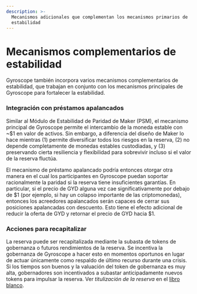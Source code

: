 ```yaml
---
description: >-
  Mecanismos adicionales que complementan los mecanismos primarios de
  estabilidad
---
```


# Mecanismos complementarios de estabilidad

Gyroscope también incorpora varios mecanismos complementarios de estabilidad, que trabajan en conjunto con los mecanismos principales de Gyroscope para fortalecer la estabilidad.

### Integración con préstamos apalancados

Similar al Módulo de Estabilidad de Paridad de Maker (PSM), el mecanismo principal de Gyroscope permite el intercambio de la moneda estable con \~$1 en valor de activos. Sin embargo, a diferencia del diseño de Maker lo hace mientras (1) permite diversificar todos los riesgos en la reserva, (2) no depende completamente de monedas estables custodiadas, y (3) preservando cierta resiliencia y flexibilidad para sobrevivir incluso si el valor de la reserva fluctúa.

El mecanismo de préstamo apalancado podría entonces otorgar otra manera en el cual los participantes en Gyroscope puedan soportar racionalmente la paridad si la reserva tiene insuficientes garantías. En particular, si el precio de GYD alguna vez cae significativamente por debajo de $1 (por ejemplo, si hay un colapso importante de las criptomonedas), entonces los acreedores apalancados serán capaces de cerrar sus posiciones apalancadas con descuento. Esto tiene el efecto adicional de reducir la oferta de GYD y retornar el precio de GYD hacia $1.

### Acciones para recapitalizar

La reserva puede ser recapitalizada mediante la subasta de tokens de gobernanza o futuros rendimientos de la reserva. Se incentiva la gobernanza de Gyroscope a hacer esto en momentos oportunos en lugar de actuar únicamente como respaldo de último recurso durante una crisis. Si los tiempos son buenos y la valuación del token de gobernanza es muy alta, gobernadores son incentivados a subastar anticipadamente nuevos tokens para impulsar la reserva. Ver _titulización de la reserva_ en el [libro blanco](https://gyro.finance/pdfs/Gyroscope\_Lite\_Paper.pdf).
